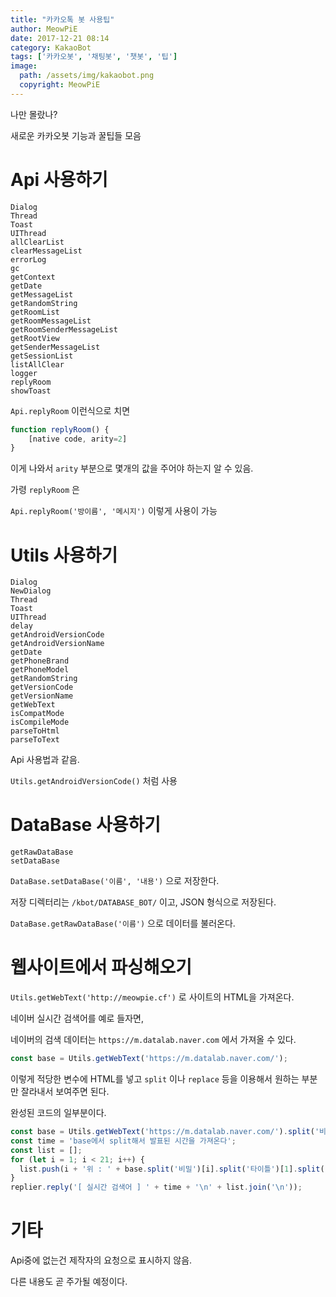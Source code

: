 ```yaml
---
title: "카카오톡 봇 사용팁"
author: MeowPiE
date: 2017-12-21 08:14
category: KakaoBot
tags: ['카카오봇', '채팅봇', '챗봇', '팁']
image:
  path: /assets/img/kakaobot.png
  copyright: MeowPiE
---
```


나만 몰랐나?

새로운 카카오봇 기능과 꿀팁들 모음

# Api 사용하기

```text
Dialog
Thread
Toast
UIThread
allClearList
clearMessageList
errorLog
gc
getContext
getDate
getMessageList
getRandomString
getRoomList
getRoomMessageList
getRoomSenderMessageList
getRootView
getSenderMessageList
getSessionList
listAllClear
logger
replyRoom
showToast
```

`Api.replyRoom` 이런식으로 치면

```javascript
function replyRoom() {
	[native code, arity=2]
}
```

이게 나와서 `arity` 부분으로 몇개의 값을 주어야 하는지 알 수 있음.

가령 `replyRoom` 은

`Api.replyRoom('방이름', '메시지')` 이렇게 사용이 가능

# Utils 사용하기

```text
Dialog
NewDialog
Thread
Toast
UIThread
delay
getAndroidVersionCode
getAndroidVersionName
getDate
getPhoneBrand
getPhoneModel
getRandomString
getVersionCode
getVersionName
getWebText
isCompatMode
isCompileMode
parseToHtml
parseToText
```

Api 사용법과 같음.

`Utils.getAndroidVersionCode()` 처럼 사용

# DataBase 사용하기

```text
getRawDataBase
setDataBase
```

`DataBase.setDataBase('이름', '내용')` 으로 저장한다.

저장 디렉터리는 `/kbot/DATABASE_BOT/` 이고, JSON 형식으로 저장된다.

`DataBase.getRawDataBase('이름')` 으로 데이터를 불러온다.

# 웹사이트에서 파싱해오기

`Utils.getWebText('http://meowpie.cf')` 로 사이트의 HTML을 가져온다.

네이버 실시간 검색어를 예로 들자면,

네이버의 검색 데이터는 `https://m.datalab.naver.com` 에서 가져올 수 있다.

```javascript
const base = Utils.getWebText('https://m.datalab.naver.com/');
```

이렇게 적당한 변수에 HTML를 넣고 `split` 이나 `replace` 등을 이용해서 원하는 부분만 잘라내서 보여주면 된다.

완성된 코드의 일부분이다.

```javascript
const base = Utils.getWebText('https://m.datalab.naver.com/').split('비밀')[1];
const time = 'base에서 split해서 발표된 시간을 가져온다';
const list = [];
for (let i = 1; i < 21; i++) {
  list.push(i + '위 : ' + base.split('비밀')[i].split('타이틀')[1].split('끝')[0]);
}
replier.reply('[ 실시간 검색어 ] ' + time + '\n' + list.join('\n'));
```

# 기타

Api중에 없는건 제작자의 요청으로 표시하지 않음.

다른 내용도 곧 주가될 예정이다.
